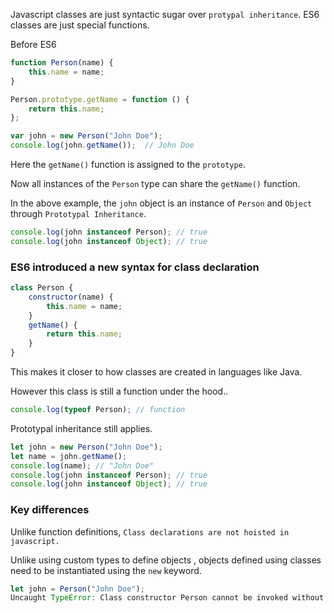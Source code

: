 Javascript classes are just syntactic sugar over `protypal inheritance`. ES6 classes are just special functions. 

Before ES6

```js
function Person(name) {
    this.name = name;
}

Person.prototype.getName = function () {
    return this.name;
};

var john = new Person("John Doe");
console.log(john.getName());  // John Doe
```

Here the `getName()` function is assigned to the `prototype`.

Now all instances of the `Person` type can share the `getName()` function. 

In the above example, the `john` object is an instance of `Person` and `Object` through `Prototypal Inheritance`.

```js
console.log(john instanceof Person); // true
console.log(john instanceof Object); // true
```

### ES6 introduced a new syntax for class declaration

```js
class Person {
    constructor(name) {
        this.name = name;
    }
    getName() {
        return this.name;
    }
}
```

This makes it closer to how classes are created in languages like Java.

However this class is still a function under the hood.. 

```js
console.log(typeof Person); // function
```

Prototypal inheritance still applies.

```js
let john = new Person("John Doe");
let name = john.getName();
console.log(name); // "John Doe"
console.log(john instanceof Person); // true
console.log(john instanceof Object); // true
```


### Key differences

Unlike function definitions, `Class declarations are not hoisted in javascript.` 

Unlike using custom types to define objects , objects defined using classes need to be instantiated using the `new` keyword. 

```js
let john = Person("John Doe");
Uncaught TypeError: Class constructor Person cannot be invoked without 'new'
```

